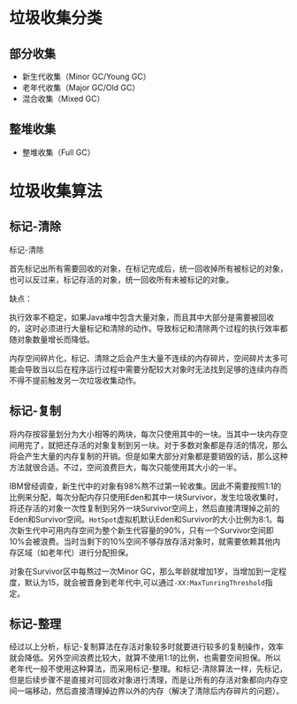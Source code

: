 # 垃圾收集分类

## 部分收集

* 新生代收集（Minor GC/Young GC）
* 老年代收集（Major GC/Old GC）
* 混合收集（Mixed GC）

## 整堆收集

* 整堆收集（Full GC）



# 垃圾收集算法

## 标记-清除

标记-清除

首先标记出所有需要回收的对象，在标记完成后，统一回收掉所有被标记的对象，也可以反过来，标记存活的对象，统一回收所有未被标记的对象。

缺点：

执行效率不稳定，如果Java堆中包含大量对象，而且其中大部分是需要被回收的，这时必须进行大量标记和清除的动作。导致标记和清除两个过程的执行效率都随对象数量增长而降低。

内存空间碎片化，标记、清除之后会产生大量不连续的内存碎片，空间碎片太多可能会导致当以后在程序运行过程中需要分配较大对象时无法找到足够的连续内存而不得不提前触发另一次垃圾收集动作。

## 标记-复制

将内存按容量划分为大小相等的两块，每次只使用其中的一块。当其中一块内存空间用完了，就把还存活的对象复制到另一块。对于多数对象都是存活的情况，那么将会产生大量的内存复制的开销。但是如果大部分对象都是要销毁的话，那么这种方法就很合适。不过，空间浪费巨大，每次只能使用其大小的一半。

IBM曾经调查，新生代中的对象有98%熬不过第一轮收集。因此不需要按照1:1的比例来分配，每次分配内存只使用Eden和其中一块Survivor，发生垃圾收集时，将还存活的对象一次性复制到另外一块Survivor空间上，然后直接清理掉之前的Eden和Survivor空间。`HotSpot`虚拟机默认Eden和Survivor的大小比例为8:1。每次新生代中可用内存空间为整个新生代容量的90%，只有一个Survivor空间即10%会被浪费。当时当剩下的10%空间不够存放存活对象时，就需要依赖其他内存区域（如老年代）进行分配担保。

对象在Survivor区中每熬过一次Minor GC，那么年龄就增加1岁，当增加到一定程度，默认为15，就会被晋身到老年代中,可以通过`-XX:MaxTunringThreshold`指定。

## 标记-整理

经过以上分析，标记-复制算法在存活对象较多时就要进行较多的复制操作，效率就会降低。另外空间浪费比较大，就算不使用1:1的比例，也需要空间担保。所以老年代一般不使用这种算法，而采用标记-整理。和标记-清除算法一样，先标记，但是后续步骤不是直接对可回收对象进行清理，而是让所有的存活对象都向内存空间一端移动，然后直接清理掉边界以外的内存（解决了清除后内存碎片的问题）。